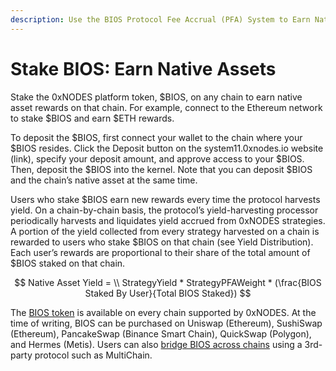 ```yaml
---
description: Use the BIOS Protocol Fee Accrual (PFA) System to Earn Native Assets
---
```


# Stake BIOS: Earn Native Assets

Stake the 0xNODES platform token, $BIOS, on any chain to earn native asset rewards on that chain. For example, connect to the Ethereum network to stake $BIOS and earn $ETH rewards.

To deposit the $BIOS, first connect your wallet to the chain where your $BIOS resides. Click the Deposit button on the system11.0xnodes.io website (link), specify your deposit amount, and approve access to your $BIOS. Then, deposit the $BIOS into the kernel. Note that you can deposit $BIOS and the chain’s native asset at the same time.

Users who stake $BIOS earn new rewards every time the protocol harvests yield. On a chain-by-chain basis, the protocol’s yield-harvesting processor periodically harvests and liquidates yield accrued from 0xNODES strategies. A portion of the yield collected from every strategy harvested on a chain is rewarded to users who stake $BIOS on that chain (see Yield Distribution). Each user’s rewards are proportional to their share of the total amount of $BIOS staked on that chain.

$$
Native Asset Yield = \\ StrategyYield * StrategyPFAWeight * (\frac{BIOS Staked By User}{Total BIOS Staked})
$$

The [BIOS token](https://0xnodes.io/bios) is available on every chain supported by 0xNODES. At the time of writing, BIOS can be purchased on Uniswap (Ethereum), SushiSwap (Ethereum), PancakeSwap (Binance Smart Chain), QuickSwap (Polygon), and Hermes (Metis). Users can also [bridge BIOS across chains](../moving-bios-between-chains/how-to-move-your-bios-to-the-polygon-network.md) using a 3rd-party protocol such as MultiChain.
